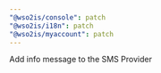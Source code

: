 ```yaml
---
"@wso2is/console": patch
"@wso2is/i18n": patch
"@wso2is/myaccount": patch
---
```


Add info message to the SMS Provider
